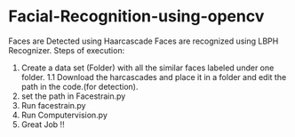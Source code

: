 # Facial-Recognition-using-opencv
Faces are Detected using Haarcascade
Faces are recognized using LBPH Recognizer.
Steps of execution:
1. Create a data set (Folder) with all the similar faces labeled under one folder.
  1.1 Download the harcascades and place it in a folder and edit the path in the code.(for detection).
2. set the path in Facestrain.py
3. Run facestrain.py
4. Run Computervision.py
5. Great Job !! 

